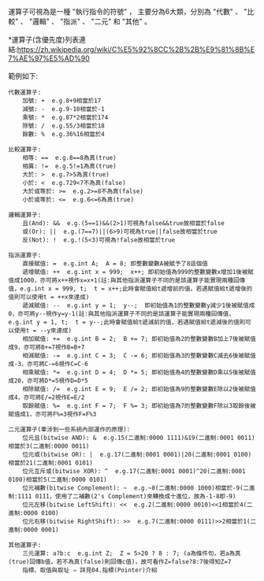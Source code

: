 運算子可視為是一種 "執行指令的符號" ，
主要分為6大類，分別為 "代數" 、 "比較" 、 "邏輯" 、 "指派" 、 "二元" 和 "其他" 。
<br>
<br>
\*運算子(含優先度)列表連結:<https://zh.wikipedia.org/wiki/C%E5%92%8CC%2B%2B%E9%81%8B%E7%AE%97%E5%AD%90>
<br>
<br>
範例如下:

    代數運算子:
        加號: +  e.g.8+9相當於17
        減號: -  e.g.9-10相當於-1
        乘號: *  e.g.87*2相當於174
        除號: /  e.g.55/3相當於18
        餘數: %  e.g.36%16相當於4

    比較運算子:
        相等: ==  e.g.8==8為真(true)
        相異: !=  e.g.5!=1為真(true)
        大於: >  e.g.7>5為真(true)
        小於: <  e.g.729<7不為真(false)
        大於或等於: >=  e.g.2>=8不為真(false)
        小於或等於: <=  e.g.6<=6為真(true)

    邏輯運算子:
        且(And): &&  e.g.(5==1)&&(2>1)可視為false&&true故相當於false
        或(Or): ||  e.g.(7==7)||(6>9)可視為true||false故相當於true
        反(Not): !  e.g.!(5<3)可視為!false故相當於true

    指派運算子:
        直接賦值: =  e.g.int A;  A = 8; 即整數變數A被賦予了8這個值
        遞增賦值: ++  e.g.int x = 999;  x++; 即初始值為999的整數變數x增加1後被賦值成1000，亦可將x++視作x=x+1(註:與其他指派運算子不同的是該運算子能實現兩種回傳值，e.g.int x = 999, t;  t = x++;此時會賦值給t遞增前的值，若遇賦值給t遞增後的值則可以使用t = ++x來達成)
        遞減賦值: --  e.g.int y = 1;  y--;  即初始值為1的整數變數y減少1後被賦值成0，亦可將y--視作y=y-1(註:與其他指派運算子不同的是該運算子能實現兩種回傳值，e.g.int y = 1, t;  t = y--;此時會賦值給t遞減前的值，若遇賦值給t遞減後的值則可以使用t = --y來達成)
        相加賦值: +=  e.g.int B = 2;  B += 7; 即初始值為2的整數變數B加上7後被賦值成9，亦可將B+=7視作B=B+7
        相減賦值: -=  e.g.int C = 3;  C -= 6; 即初始值為3的整數變數C減去6後被賦值成-3，亦可將C-=6視作C=C-6
        相乘賦值: *=  e.g.int D = 4;  D *= 5; 即初始值為4的整數變數D乘以5後被賦值成20，亦可將D*=5視作D=D*5
        相除賦值: /=  e.g.int E = 9;  E /= 2; 即初始值為9的整數變數E除以2後被賦值成4，亦可將E/=2視作E=E/2
        取餘賦值: %=  e.g.int F = 7;  F %= 3; 即初始值為7的整數變數F除以3取餘後被賦值成1，亦可將F%=3視作F=F%3

    二元運算子(牽涉到一些系統內部運作的原理):
        位元且(bitwise AND): &  e.g.15(二進制:0000 1111)&19(二進制:0001 0011)相當於3(二進制:0000 0011)
        位元或(bitwise OR): |  e.g.17(二進制:0001 0001)|20(二進制:0001 0100)相當於21(二進制:0001 0101)
        位元互斥或(bitwise XOR): ^  e.g.17(二進制:0001 0001)^20(二進制:0001 0100)相當於5(二進制:0000 0101)
        位元補數(bitwise Complement): ~  e.g.~8(二進制:0000 1000)相當於-9(二進制:1111 0111，使用了二補數(2's Complement)來轉換成十進位，故為-1-8即-9)
        位元左移(bitwise LeftShift): <<  e.g.2(二進制:0000 0010)<<1相當於4(二進制:0000 0100)
        位元右移(bitwise RightShift): >>  e.g.7(二進制:0000 0111)>>2相當於1(二進制:0000 0001)

    其他運算子:
        三元運算: a?b:c  e.g.int Z;  Z = 5>20 ? 8 : 7; (a為條件句，若a為真(true)回傳b值，若不為真(false)則回傳c值)，故可看作Z=false?8:7後得知Z=7
        指標、取值與取址 ⇒ 詳見04.指標(Pointer)介紹
